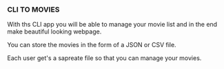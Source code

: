 ### CLI TO MOVIES

With ths CLI app you will be able to manage your movie list and in the end make beautiful looking webpage. 

You can store the movies in the form of a JSON or CSV file. 

Each user get's a sapreate file so that you can manage your movies.